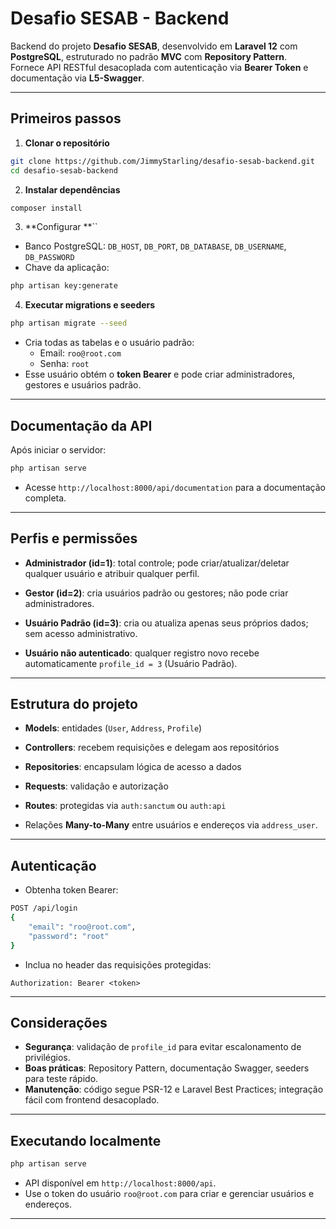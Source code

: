 # Desafio SESAB - Backend

Backend do projeto **Desafio SESAB**, desenvolvido em **Laravel 12** com **PostgreSQL**, estruturado no padrão **MVC** com **Repository Pattern**.\
Fornece API RESTful desacoplada com autenticação via **Bearer Token** e documentação via **L5-Swagger**.

---

## Primeiros passos

1. **Clonar o repositório**

```bash
git clone https://github.com/JimmyStarling/desafio-sesab-backend.git
cd desafio-sesab-backend
```

2. **Instalar dependências**

```bash
composer install
```

3. **Configurar **``

- Banco PostgreSQL: `DB_HOST`, `DB_PORT`, `DB_DATABASE`, `DB_USERNAME`, `DB_PASSWORD`
- Chave da aplicação:

```bash
php artisan key:generate
```

4. **Executar migrations e seeders**

```bash
php artisan migrate --seed
```

- Cria todas as tabelas e o usuário padrão:
  - Email: `roo@root.com`
  - Senha: `root`
- Esse usuário obtém o **token Bearer** e pode criar administradores, gestores e usuários padrão.

---

## Documentação da API

Após iniciar o servidor:

```bash
php artisan serve
```

- Acesse `http://localhost:8000/api/documentation` para a documentação completa.

---

## Perfis e permissões

- **Administrador (id=1)**: total controle; pode criar/atualizar/deletar qualquer usuário e atribuir qualquer perfil.

- **Gestor (id=2)**: cria usuários padrão ou gestores; não pode criar administradores.

- **Usuário Padrão (id=3)**: cria ou atualiza apenas seus próprios dados; sem acesso administrativo.

- **Usuário não autenticado**: qualquer registro novo recebe automaticamente `profile_id = 3` (Usuário Padrão).

---

## Estrutura do projeto

- **Models**: entidades (`User`, `Address`, `Profile`)

- **Controllers**: recebem requisições e delegam aos repositórios

- **Repositories**: encapsulam lógica de acesso a dados

- **Requests**: validação e autorização

- **Routes**: protegidas via `auth:sanctum` ou `auth:api`

- Relações **Many-to-Many** entre usuários e endereços via `address_user`.

---

## Autenticação

- Obtenha token Bearer:

```bash
POST /api/login
{
    "email": "roo@root.com",
    "password": "root"
}
```

- Inclua no header das requisições protegidas:

```
Authorization: Bearer <token>
```

---

## Considerações

- **Segurança**: validação de `profile_id` para evitar escalonamento de privilégios.
- **Boas práticas**: Repository Pattern, documentação Swagger, seeders para teste rápido.
- **Manutenção**: código segue PSR-12 e Laravel Best Practices; integração fácil com frontend desacoplado.

---

## Executando localmente

```bash
php artisan serve
```

- API disponível em `http://localhost:8000/api`.
- Use o token do usuário `roo@root.com` para criar e gerenciar usuários e endereços.

---